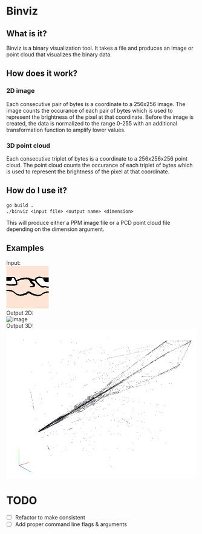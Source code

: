 # Binviz
## What is it?
Binviz is a binary visualization tool. It takes a file and produces an image or point cloud that visualizes the binary data.

## How does it work?
### 2D image
Each consecutive pair of bytes is a coordinate to a 256x256 image. The image counts the occurance of each pair of bytes which is used to represent the brightness of the pixel at that coordinate.
Before the image is created, the data is normalized to the range 0-255 with an additional transformation function to amplify lower values.

### 3D point cloud
Each consecutive triplet of bytes is a coordinate to a 256x256x256 point cloud. The point cloud counts the occurance of each triplet of bytes which is used to represent the brightness of the pixel at that coordinate.

## How do I use it?
```
go build .
./binviz <input file> <output name> <dimension>
```
This will produce either a PPM image file or a PCD point cloud file depending on the dimension argument.

## Examples
Input: <br>
![zezin](https://github.com/gralp-1/binviz/blob/main/examples/zezin.gif) <br>
Output 2D: <br>
![image](https://github.com/gralp-1/binviz/assets/62028969/a867a475-ef86-426f-be10-e274bd8ec6f6) <br>
Output 3D: <br>
![image](https://github.com/gralp-1/binviz/blob/main/examples/binviz-zezin-3D.png)

# TODO
- [ ] Refactor to make consistent
- [ ] Add proper command line flags & arguments
